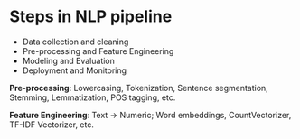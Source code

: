 # Steps in NLP pipeline
- Data collection and cleaning
- Pre-processing and Feature Engineering
- Modeling and Evaluation
- Deployment and Monitoring

**Pre-processing**: Lowercasing, Tokenization, Sentence segmentation, Stemming, Lemmatization, POS tagging, etc.

**Feature Engineering**: Text -> Numeric; Word embeddings, CountVectorizer, TF-IDF Vectorizer, etc.